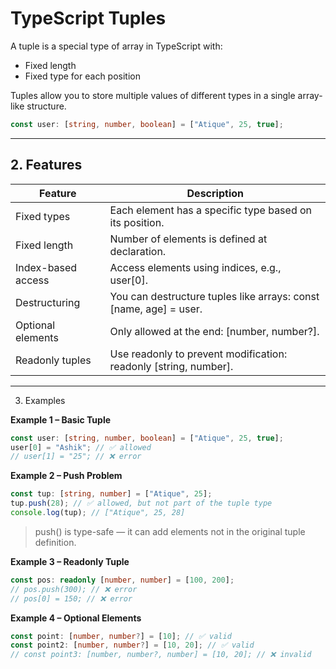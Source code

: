 # TypeScript Tuples

A tuple is a special type of array in TypeScript with:

- Fixed length
- Fixed type for each position

Tuples allow you to store multiple values of different types in a single array-like structure.

```ts
const user: [string, number, boolean] = ["Atique", 25, true];
```

---

## 2. Features

| Feature            | Description                                                       |
| ------------------ | ----------------------------------------------------------------- |
| Fixed types        | Each element has a specific type based on its position.           |
| Fixed length       | Number of elements is defined at declaration.                     |
| Index-based access | Access elements using indices, e.g., user[0].                     |
| Destructuring      | You can destructure tuples like arrays: const [name, age] = user. |
| Optional elements  | Only allowed at the end: [number, number?].                       |
| Readonly tuples    | Use readonly to prevent modification: readonly [string, number].  |

---

3. Examples

**Example 1 – Basic Tuple**

```ts
const user: [string, number, boolean] = ["Atique", 25, true];
user[0] = "Ashik"; // ✅ allowed
// user[1] = "25"; // ❌ error
```

**Example 2 – Push Problem**

```ts
const tup: [string, number] = ["Atique", 25];
tup.push(28); // ✅ allowed, but not part of the tuple type
console.log(tup); // ["Atique", 25, 28]
```

> push() is type-safe — it can add elements not in the original tuple definition.

**Example 3 – Readonly Tuple**

```ts
const pos: readonly [number, number] = [100, 200];
// pos.push(300); // ❌ error
// pos[0] = 150; // ❌ error
```

**Example 4 – Optional Elements**

```ts
const point: [number, number?] = [10]; // ✅ valid
const point2: [number, number?] = [10, 20]; // ✅ valid
// const point3: [number, number?, number] = [10, 20]; // ❌ invalid
```
